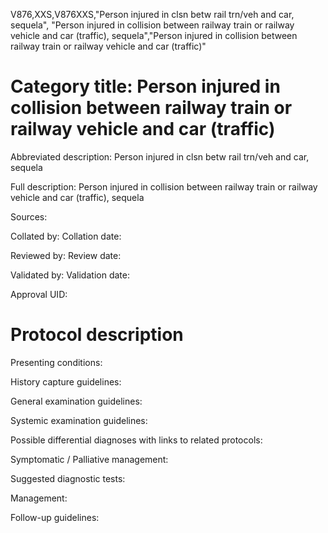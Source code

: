 V876,XXS,V876XXS,"Person injured in clsn betw rail trn/veh and car, sequela", "Person injured in collision between railway train or railway vehicle and car (traffic), sequela","Person injured in collision between railway train or railway vehicle and car (traffic)"
# Category title: Person injured in collision between railway train or railway vehicle and car (traffic)

Abbreviated description: Person injured in clsn betw rail trn/veh and car, sequela

Full description: Person injured in collision between railway train or railway vehicle and car (traffic), sequela

Sources:

Collated by:
Collation date:

Reviewed by:
Review date:

Validated by:
Validation date:

Approval UID:

# Protocol description

Presenting conditions:

History capture guidelines:

General examination guidelines:

Systemic examination guidelines:

Possible differential diagnoses with links to related protocols:

Symptomatic / Palliative management:

Suggested diagnostic tests:

Management:

Follow-up guidelines:
